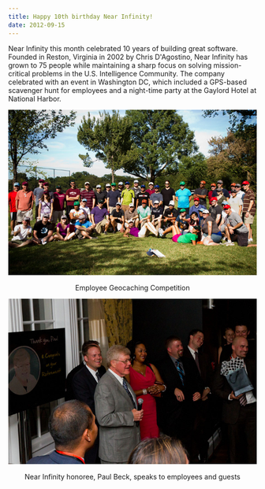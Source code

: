 ```yaml
---
title: Happy 10th birthday Near Infinity!
date: 2012-09-15
---
```

Near Infinity this month celebrated 10 years of building great
software. Founded in Reston, Virginia in 2002 by Chris D'Agostino,
Near Infinity has grown to 75 people while maintaining a sharp focus
on solving mission-critical problems in the U.S. Intelligence
Community. The company celebrated with an event in Washington DC,
which included a GPS-based scavenger hunt for employees and a
night-time party at the Gaylord Hotel at National Harbor.

<div style='text-align: center;'>
  <img src="/news/assets/10-year-geocaching.jpg" alt="10-year Geocaching Event" />
  <p>Employee Geocaching Competition</p>

  <img src="/news/assets/10-year-party.jpg" alt="10-year Party" />
  <p>Near Infinity honoree, Paul Beck, speaks to employees and guests</p>
</div>